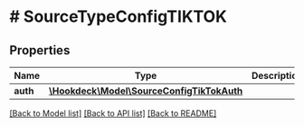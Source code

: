 # # SourceTypeConfigTIKTOK

## Properties

Name | Type | Description | Notes
------------ | ------------- | ------------- | -------------
**auth** | [**\Hookdeck\Model\SourceConfigTikTokAuth**](SourceConfigTikTokAuth.md) |  | [optional]

[[Back to Model list]](../../README.md#models) [[Back to API list]](../../README.md#endpoints) [[Back to README]](../../README.md)
